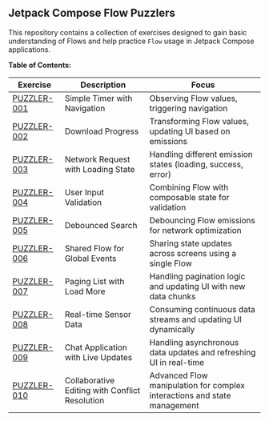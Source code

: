## Jetpack Compose Flow Puzzlers

This repository contains a collection of exercises designed to gain basic understanding of Flows and help practice `Flow` usage in Jetpack Compose applications. 

**Table of Contents:**

| Exercise | Description | Focus |
|---|---|---|
| [PUZZLER-001](PUZZLER-001.md) | Simple Timer with Navigation | Observing Flow values, triggering navigation |
| [PUZZLER-002](PUZZLER-002.md)| Download Progress | Transforming Flow values, updating UI based on emissions |
| [PUZZLER-003](PUZZLER-003.md)| Network Request with Loading State | Handling different emission states (loading, success, error) |
| [PUZZLER-004](PUZZLER-004.md)| User Input Validation | Combining Flow with composable state for validation |
| [PUZZLER-005](PUZZLER-005.md)| Debounced Search | Debouncing Flow emissions for network optimization |
| [PUZZLER-006](PUZZLER-006.md)| Shared Flow for Global Events | Sharing state updates across screens using a single Flow |
| [PUZZLER-007](PUZZLER-007.md)| Paging List with Load More | Handling pagination logic and updating UI with new data chunks |
| [PUZZLER-008](PUZZLER-008.md)| Real-time Sensor Data | Consuming continuous data streams and updating UI dynamically |
| [PUZZLER-009](PUZZLER-009.md)| Chat Application with Live Updates | Handling asynchronous data updates and refreshing UI in real-time |
| [PUZZLER-010](PUZZLER-010.md)| Collaborative Editing with Conflict Resolution | Advanced Flow manipulation for complex interactions and state management |
